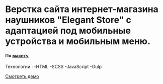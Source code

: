 # Верстка сайта интернет-магазина наушников "Elegant Store" с адаптацией под мобильные устройства и мобильным меню.

#### По [макету](https://www.figma.com/design/QTJ5cHKU4nG8ZwF64Ppi8o/Интернет-магазин---Каталог-товаров-(3legant-E-Commerce)-(Copy)?node-id=3-674&node-type=canvas&t=f65G2J2YVUUxhcrI-0)

Технологии :
-HTML
-SCSS
-JavaScript
-Gulp

[Смотреть демо](https://33hostage.github.io/elegant-store.io/)

